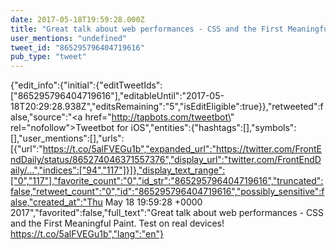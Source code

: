 ```yaml
---
date: 2017-05-18T19:59:28.000Z
title: "Great talk about web performances - CSS and the First Meaningful Paint. Test on real devices! https://t.co/5alFVEGu1b″"
user_mentions: "undefined"
tweet_id: "865295796404719616"
pub_type: "tweet"
---
```

{"edit_info":{"initial":{"editTweetIds":["865295796404719616"],"editableUntil":"2017-05-18T20:29:28.938Z","editsRemaining":"5","isEditEligible":true}},"retweeted":false,"source":"<a href=\"http://tapbots.com/tweetbot\" rel=\"nofollow\">Tweetbot for iΟS</a>","entities":{"hashtags":[],"symbols":[],"user_mentions":[],"urls":[{"url":"https://t.co/5alFVEGu1b","expanded_url":"https://twitter.com/FrontEndDaily/status/865274046371557376","display_url":"twitter.com/FrontEndDaily/…","indices":["94","117"]}]},"display_text_range":["0","117"],"favorite_count":"0","id_str":"865295796404719616","truncated":false,"retweet_count":"0","id":"865295796404719616","possibly_sensitive":false,"created_at":"Thu May 18 19:59:28 +0000 2017","favorited":false,"full_text":"Great talk about web performances - CSS and the First Meaningful Paint. Test on real devices! https://t.co/5alFVEGu1b","lang":"en"}
